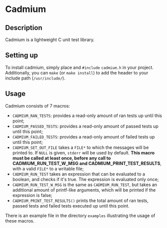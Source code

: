 # Cadmium

## Description
Cadmium is a lightweight C unit test library.

## Setting up
To install cadmium, simply place and `#include` `cadmium.h` in your project.
Additionally, you can `make` (or `make install`) to add the header to your include path (`/usr/include/`).

## Usage
Cadmium consists of 7 macros:
- `CADMIUM_RAN_TESTS`: provides a read-only amount of ran tests up until this point;
- `CADMIUM_PASSED_TESTS`: provides a read-only amount of passed tests up until this point;
- `CADMIUM_FAILED_TESTS`: provides a read-only amount of failed tests up until this point;
- `CADMIUM_SET_OUT_FILE` takes a `FILE*` to which the messages will be printed to. If `NULL` is given, `stderr` will be used by default. __This macro must be called at least once, before any call to CADMIUM_RUN_TEST_W_MSG and CADMIUM_PRINT_TEST_RESULTS__, with a valid `FILE*` to a writable file;
- `CADMIUM_RUN_TEST` takes an expression that can be evaluated to a boolean, and checks if it's true. The expression is evaluated only once;
- `CADMIUM_RUN_TEST_W_MSG` is the same as `CADMIUM_RUN_TEST`, but takes an additional amount of printf-like arguments, which will be printed if the expression is false;
- `CADMIUM_PRINT_TEST_RESULTS()` prints the total amount of ran tests, passed tests and failed tests executed up until this point.

There is an example file in the directory `examples` illustrating the usage of these macros.
